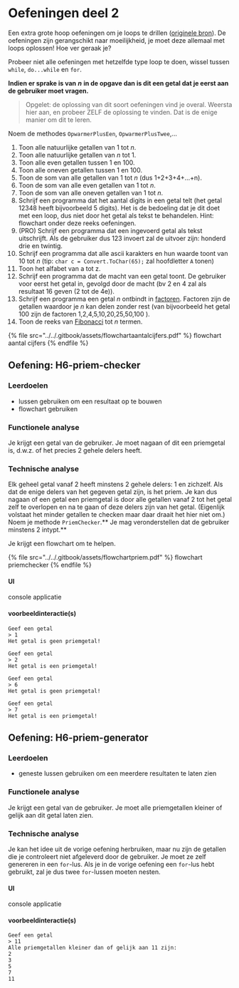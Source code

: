 # Oefeningen deel 2

Een extra grote hoop oefeningen om je loops te drillen ([originele bron](https://codeforwin.org/2015/06/for-do-while-loop-programming-exercises.html)). De oefeningen zijn gerangschikt naar moeilijkheid, je moet deze allemaal met loops oplossen! Hoe ver geraak je?

Probeer niet alle oefeningen met hetzelfde type loop te doen, wissel tussen `while`, `do...while` en `for`.

**Indien er sprake is van** _**n**_ **in de opgave dan is dit een getal dat je eerst aan de gebruiker moet vragen.**

> Opgelet: de oplossing van dit soort oefeningen vind je overal. Weersta hier aan, en probeer ZELF de oplossing te vinden. Dat is de enige manier om dit te leren.

Noem de methodes `OpwarmerPlusEen`, `OpwarmerPlusTwee`,...

1. Toon alle natuurlijke getallen van 1 tot _n_.
2. Toon alle natuurlijke getallen van _n_ tot 1.
3. Toon alle even getallen tussen 1 en 100.
4. Toon alle oneven getallen tussen 1 en 100.
5. Toon de som van alle getallen van 1 tot _n_ (dus 1+2+3+4+...+n).
6. Toon de som van alle even getallen van 1 tot _n_.
7. Toon de som van alle oneven getallen van 1 tot _n_.
8. Schrijf een programma dat het aantal digits in een getal telt (het getal 12348 heeft bijvoorbeeld 5 digits). Het is de bedoeling dat je dit doet met een loop, dus niet door het getal als tekst te behandelen. Hint: flowchart onder deze reeks oefeningen.
9. (PRO) Schrijf een programma dat een ingevoerd getal als tekst uitschrijft. Als de gebruiker dus 123 invoert zal de uitvoer zijn: honderd drie en twintig.
10. Schrijf een programma dat alle ascii karakters en hun waarde toont van 10 tot _n_ (tip: `char c = Convert.ToChar(65);` zal hoofdletter `A` tonen) 
11. Toon het alfabet van a tot z.
12. Schrijf een programma dat de macht van een getal toont. De gebruiker voor eerst het getal in, gevolgd door de macht (bv 2 en 4 zal als resultaat 16 geven (2 tot de 4e)).
13. Schrijf een programma een getal _n_ ontbindt in [factoren](https://nl.wikipedia.org/wiki/Factorisatie). Factoren zijn de getallen waardoor je _n_ kan delen zonder rest (van  bijvoorbeeld het getal 100 zijn de factoren 1,2,4,5,10,20,25,50,100  ).
14. Toon de reeks van [Fibonacci](https://en.wikipedia.org/wiki/Fibonacci_number) tot _n_ termen.

{% file src="../../.gitbook/assets/flowchartaantalcijfers.pdf" %}
flowchart aantal cijfers
{% endfile %}

## Oefening: H6-priem-checker

### Leerdoelen

* lussen gebruiken om een resultaat op te bouwen
* flowchart gebruiken

### Functionele analyse

Je krijgt een getal van de gebruiker. Je moet nagaan of dit een priemgetal is, d.w.z. of het precies 2 gehele delers heeft.

### Technische analyse

Elk geheel getal vanaf 2 heeft minstens 2 gehele delers: 1 en zichzelf. Als dat de enige delers van het gegeven getal zijn, is het priem. Je kan dus nagaan of een getal een priemgetal is door alle getallen vanaf 2 tot het getal zelf te overlopen en na te gaan of deze delers zijn van het getal. (Eigenlijk volstaat het minder getallen te checken maar daar draait het hier niet om.) Noem je methode `PriemChecker`.** Je mag veronderstellen dat de gebruiker minstens 2 intypt.**

Je krijgt een flowchart om te helpen.

{% file src="../../.gitbook/assets/flowchartpriem.pdf" %}
flowchart priemchecker
{% endfile %}

#### UI

console applicatie

#### voorbeeldinteractie(s)

```
Geef een getal
> 1
Het getal is geen priemgetal!
```

```
Geef een getal
> 2
Het getal is een priemgetal!
```

```
Geef een getal
> 6
Het getal is geen priemgetal!
```

```
Geef een getal
> 7
Het getal is een priemgetal!
```

## Oefening: H6-priem-generator

### Leerdoelen

* geneste lussen gebruiken om een meerdere resultaten te laten zien

### Functionele analyse

Je krijgt een getal van de gebruiker. Je moet alle priemgetallen kleiner of gelijk aan dit getal laten zien.

### Technische analyse

Je kan het idee uit de vorige oefening herbruiken, maar nu zijn de getallen die je controleert niet afgeleverd door de gebruiker. Je moet ze zelf genereren in een `for`-lus. Als je in de vorige oefening een `for`-lus hebt gebruikt, zal je dus twee `for`-lussen moeten nesten.

#### UI

console applicatie

#### voorbeeldinteractie(s)

```
Geef een getal
> 11
Alle priemgetallen kleiner dan of gelijk aan 11 zijn:
2
3
5
7
11
```
